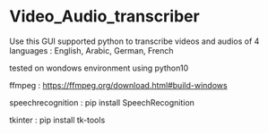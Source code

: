 # Video_Audio_transcriber
Use this GUI supported python to transcribe videos and audios of 4 languages : English, Arabic, German, French


tested on wondows environment using python10


ffmpeg : https://ffmpeg.org/download.html#build-windows


speechrecognition : pip install SpeechRecognition


tkinter : pip install tk-tools
